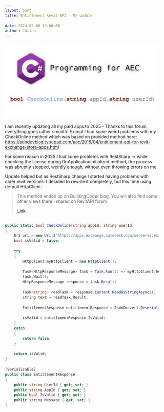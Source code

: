 ```yaml
---
layout: post  
title: Entitlement Revit API - My update

date: 2024-05-08 12:00:00
author: Julian
---
```

![PostPage](/images/2024_BlogPost/CheckOnline.jpg)

<!--excerpt-->

I am recently updating all my paid apps to 2025 - Thanks to this forum, everything goes rather smooth. Except I had some weird problems with my CheckOnline method which was based on provided method here: https://adndevblog.typepad.com/aec/2015/04/entitlement-api-for-revit-exchange-store-apps.html
  
For some reason in 2025 I had some problems with RestSharp -> while checking the license during OnApplicationInitialized method, the process was abruptly stopped, weirdly enough, without even throwing errors on me.
  

Update helped but as RestSharp change I started having problems with older revit versions. I decided to rewrite it completely, but this time using default HttpClient:  

>This method ended up on BuildingCoder blog. You will also find some other views there I shared on RevitAPI forum  
>
>[Link](https://thebuildingcoder.typepad.com/blog/2024/06/entitlement-api-for-revit-licensing-for-add-ins.html)

```c#

public static bool CheckOnline(string appId, string userId)
{
    Uri uri = new Uri($"https://apps.exchange.autodesk.com/webservices/checkentitlement/?userid={userId}&appid={appId}");
    bool isValid = false;

    try
    {
        HttpClient myHttpClient = new HttpClient();

        Task<HttpResponseMessage> task = Task.Run(() => myHttpClient.GetAsync(uri));
        task.Wait();
        HttpResponseMessage response = task.Result;

        Task<string> readTask = response.Content.ReadAsStringAsync();
        string text = readTask.Result;

        EntitlementResponse entitlementResponse = JsonConvert.DeserializeObject<EntitlementResponse>(text);

        isValid = entitlementResponse.IsValid;
    }
    catch
    {
        return false;
    }

    return isValid;
}

[Serializable]
public class EntitlementResponse
{
    public string UserId { get; set; }
    public string AppId { get; set; }
    public bool IsValid { get; set; }
    public string Message { get; set; }
}

```


